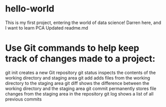 # hello-world
This is my first project, entering the world of data science!
Darren here, and I want to learn PCA 
Updated readme.md

# Use Git commands to help keep track of changes made to a project:
git init creates a new Git repository
git status inspects the contents of the working directory and staging area
git add adds files from the working directory to the staging area
git diff shows the difference between the working directory and the staging area
git commit permanently stores file changes from the staging area in the repository
git log shows a list of all previous commits
